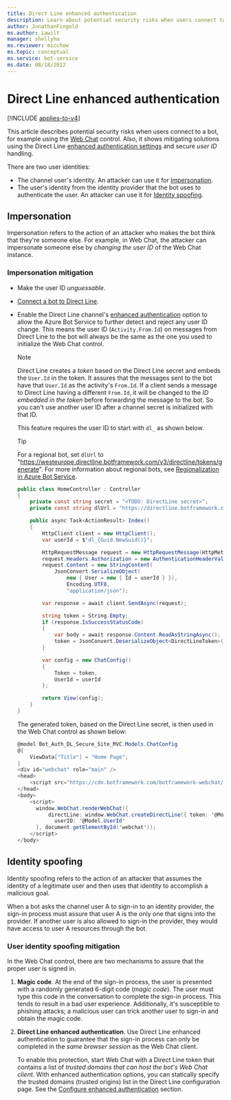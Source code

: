 ```yaml
---
title: Direct Line enhanced authentication
description: Learn about potential security risks when users connect to a bot and how Direct Line enhanced authentication can mitigate some risks.
author: JonathanFingold
ms.author: iawilt
manager: shellyha
ms.reviewer: micchow
ms.topic: conceptual
ms.service: bot-service
ms.date: 08/18/2022
---
```


# Direct Line enhanced authentication

[!INCLUDE [applies-to-v4](../includes/applies-to-v4-current.md)]

This article describes potential security risks when users connect to a bot, for example using the [Web Chat](../bot-service-channel-connect-webchat.md#embed-the-web-chat-control-in-a-web-page) control. Also, it shows mitigating solutions using the Direct Line [enhanced authentication settings](../bot-service-channel-connect-directline.md#configure-settings) and secure _user ID_ handling.

There are two user identities:

- The channel user's identity. An attacker can use it for [Impersonation](#impersonation).
- The user's identity from the identity provider that the bot uses to authenticate the user. An attacker can use it for [Identity spoofing](#identity-spoofing).

## Impersonation

Impersonation refers to the action of an attacker who makes the bot think that they're someone else. For example, in Web Chat, the attacker can impersonate someone else by _changing the user ID_ of the Web Chat instance.

### Impersonation mitigation

- Make the user ID _unguessable_.
- [Connect a bot to Direct Line](../bot-service-channel-connect-directline.md).
- Enable the Direct Line channel's [enhanced authentication](../bot-service-channel-connect-directline.md#configure-settings) option to allow the Azure Bot Service to further detect and reject any user ID change. This means the user ID (`Activity.From.Id`) on messages from Direct Line to the bot will always be the same as the one you used to initialize the Web Chat control.

    > [!NOTE]
    > Direct Line creates a _token_ based on the Direct Line secret and embeds the `User.Id` in the token.
    > It assures that the messages sent to the bot have that `User.Id` as the activity's `From.Id`. If a client sends a message to Direct Line having a different `From.Id`, it will be changed to the _ID embedded in the token_ before forwarding the message to the bot. So you can't use another user ID after a channel secret is initialized with that ID.

    This feature requires the user ID to start with `dl_` as shown below.

    > [!TIP]
    > For a regional bot, set `dlUrl` to "https://westeurope.directline.botframework.com/v3/directline/tokens/generate".
    > For more information about regional bots, see [Regionalization in Azure Bot Service](bot-builder-concept-regionalization.md).

    ```csharp
    public class HomeController : Controller
    {
        private const string secret = "<TODO: DirectLine secret>";
        private const string dlUrl = "https://directline.botframework.com/v3/directline/tokens/generate";
    
        public async Task<ActionResult> Index()
        {
            HttpClient client = new HttpClient();
            var userId = $"dl_{Guid.NewGuid()}";
    
            HttpRequestMessage request = new HttpRequestMessage(HttpMethod.Post, dlUrl);
            request.Headers.Authorization = new AuthenticationHeaderValue("Bearer", secret);
            request.Content = new StringContent(
                JsonConvert.SerializeObject(
                    new { User = new { Id = userId } }),
                    Encoding.UTF8,
                    "application/json");
    
            var response = await client.SendAsync(request);
    
            string token = String.Empty;
            if (response.IsSuccessStatusCode)
            {
                var body = await response.Content.ReadAsStringAsync();
                token = JsonConvert.DeserializeObject<DirectLineToken>(body).token;
            }
    
            var config = new ChatConfig()
            {
                Token = token,
                UserId = userId
            };
    
            return View(config);
        }
    }    
    
    ```

    The generated token, based on the Direct Line secret, is then used in the Web Chat control as shown below:

    ```csharp
    @model Bot_Auth_DL_Secure_Site_MVC.Models.ChatConfig
    @{
        ViewData["Title"] = "Home Page";
    }
    <div id="webchat" role="main" />
    <head>
        <script src="https://cdn.botframework.com/botframework-webchat/latest/webchat.js"></script>
    </head>
    <body>
        <script>
          window.WebChat.renderWebChat({
              directLine: window.WebChat.createDirectLine({ token: '@Model.Token' }),
                userID: '@Model.UserId'
          }, document.getElementById('webchat'));
        </script>
    </body>

    ```

## Identity spoofing

Identity spoofing refers to the action of an attacker that assumes the identity of a legitimate user and then uses that identity to accomplish a malicious goal.

When a bot asks the channel user A to sign-in to an identity provider, the sign-in process must assure that user A is the only one that signs into the provider. If another user is also allowed to sign-in the provider, they would have access to user A resources through the bot.

### User identity spoofing mitigation

In the Web Chat control, there are two mechanisms to assure that the proper user is signed in.

1. **Magic code**. At the end of the sign-in process, the user is presented with a randomly generated 6-digit code (_magic code_). The user must type this code in the conversation to complete the sign-in process. This tends to result in a bad user experience. Additionally, it's susceptible to phishing attacks; a malicious user can trick another user to sign-in and obtain the magic code.

1. **Direct Line enhanced authentication**. Use Direct Line enhanced authentication to guarantee that the sign-in process can only be completed in the _same browser session_ as the Web Chat client.

    To enable this protection, start Web Chat with a Direct Line token that contains a list of _trusted domains that can host the bot's Web Chat client_. With enhanced authentication options, you can statically specify the trusted domains (trusted origins) list in the Direct Line configuration page. See the [Configure enhanced authentication](../bot-service-channel-connect-directline.md#configure-enhanced-authentication) section.
